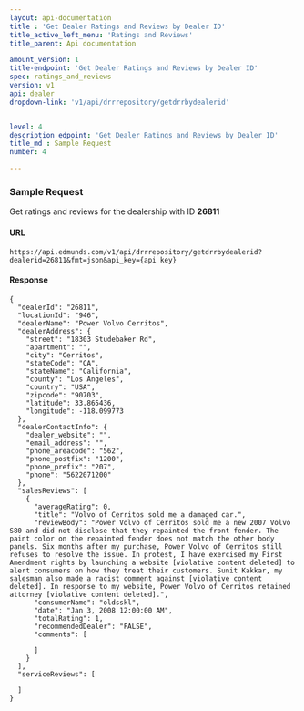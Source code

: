 ```yaml
---
layout: api-documentation
title : 'Get Dealer Ratings and Reviews by Dealer ID'
title_active_left_menu: 'Ratings and Reviews'
title_parent: Api documentation

amount_version: 1
title-endpoint: 'Get Dealer Ratings and Reviews by Dealer ID'
spec: ratings_and_reviews
version: v1
api: dealer
dropdown-link: 'v1/api/drrrepository/getdrrbydealerid'


level: 4
description_edpoint: 'Get Dealer Ratings and Reviews by Dealer ID'
title_md : Sample Request
number: 4

---
```



### Sample Request

Get ratings and reviews for the dealership with ID **26811**

#### URL

	https://api.edmunds.com/v1/api/drrrepository/getdrrbydealerid?dealerid=26811&fmt=json&api_key={api key}
	
#### Response

	{
	  "dealerId": "26811",
	  "locationId": "946",
	  "dealerName": "Power Volvo Cerritos",
	  "dealerAddress": {
	    "street": "18303 Studebaker Rd",
	    "apartment": "",
	    "city": "Cerritos",
	    "stateCode": "CA",
	    "stateName": "California",
	    "county": "Los Angeles",
	    "country": "USA",
	    "zipcode": "90703",
	    "latitude": 33.865436,
	    "longitude": -118.099773
	  },
	  "dealerContactInfo": {
	    "dealer_website": "",
	    "email_address": "",
	    "phone_areacode": "562",
	    "phone_postfix": "1200",
	    "phone_prefix": "207",
	    "phone": "5622071200"
	  },
	  "salesReviews": [
	    {
	      "averageRating": 0,
	      "title": "Volvo of Cerritos sold me a damaged car.",
	      "reviewBody": "Power Volvo of Cerritos sold me a new 2007 Volvo S80 and did not disclose that they repainted the front fender. The paint color on the repainted fender does not match the other body panels. Six months after my purchase, Power Volvo of Cerritos still refuses to resolve the issue. In protest, I have exercised my First Amendment rights by launching a website [violative content deleted] to alert consumers on how they treat their customers. Sunit Kakkar, my salesman also made a racist comment against [violative content deleted]. In response to my website, Power Volvo of Cerritos retained attorney [violative content deleted].",
	      "consumerName": "oldsskl",
	      "date": "Jan 3, 2008 12:00:00 AM",
	      "totalRating": 1,
	      "recommendedDealer": "FALSE",
	      "comments": [

	      ]
	    }
	  ],
	  "serviceReviews": [

	  ]
	}
